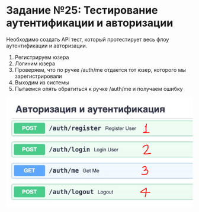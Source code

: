 # Задание №25: Тестирование аутентификации и авторизации

Необходимо создать API тест, который протестирует весь флоу аутентификации и авторизации.

1. Регистрируем юзера
2. Логиним юзера
3. Проверяем, что по ручке /auth/me отдается тот юзер, которого мы зарегистрировали
4. Выходим из системы
5. Пытаемся опять обратиться к ручке /auth/me и получаем ошибку

!["Dbeaver"](/course_helpers/7%20Тестирование/test_api.png)